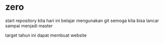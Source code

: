 # zero
start repository
kita hari ini belajar mengunakan git
semoga kita bisa lancar sampai menjadi master



target tahun ini dapat membuat website 
